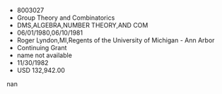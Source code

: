 
* 8003027
* Group Theory and Combinatorics
* DMS,ALGEBRA,NUMBER THEORY,AND COM
* 06/01/1980,06/10/1981
* Roger Lyndon,MI,Regents of the University of Michigan - Ann Arbor
* Continuing Grant
*   name not available
* 11/30/1982
* USD 132,942.00

nan

